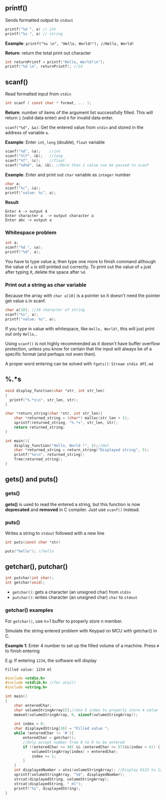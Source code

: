## printf()

Sends formatted output to ``stdout``

```c
printf("%d ", a) // int
printf("%s ", a) // string
```

**Example**: ``printf("%s \n", "Hello, World!"); //Hello, World!``

**Return**: return the total print out character

```c
int returnPrintf = printf("Hello, World!\n");
printf("%d \n", returnPrintf); //14
```

## scanf()

Read formatted input from ``stdin``

```c
int scanf ( const char * format, ... );
```

**Return**: number of items of the argument list successfully filled. This will return ``1`` (valid data enter) and ``0`` for invalid data enter.


``scanf("%d", &a)``: Get the entered value from ``stdin`` and stored in the address of variable ``a``.

**Example**: Enter ``int``, ``long`` (double), ``float`` variable

```c
scanf("%d", &a);    //int
scanf("%lf", &b);   //long
scanf("%f", &c);    //float
scanf("%d%d", &a, &b); //More than 1 value can be passed to scanf
```

**Example**: Enter and print out ``char`` variable as ``integer`` number

```c
char a;
scanf("%c", &a);
printf("value: %c", a);
```

**Result**

    Enter 4 -> output 4
    Enter character a  -> output character a
    Enter abc -> output a

### Whitespace problem

```c
int a;
scanf("%d ", &a);
printf("%d", a);
```

You have to type value a; then type one more to finish command although the value of ``a`` is still printed out correctly. To print out the value of ``a`` just after typing it, delete the space after ``%d``.

### Print out a string as char variable

Because the array with ``char a[10]`` is a pointer so it doesn't need the pointer get value ``&`` in scanf.

```c
char a[10]; //10 character of string
scanf("%s", a);
printf("value: %s", a);
```

If you type in value with whitespace, like ``Hello, World!``, this will just print out only ``Hello,``.

Using ``scanf()`` is not highly recommended as it doesn't have buffer overflow protection, unless you know for certain that the input will always be of a specific format (and perhaps not even then).


A proper word entering can be solved with ``fgets()``: ``Stream stdio API.md``

## %.*s

```c
void display_function(char *str, int str_len)
{
  printf("%.*s\n", str_len, str);
}

char *return_string(char *str, int str_len){
    char *returned_string = (char*) malloc(str_len + 1);
    sprintf(returned_string, "%.*s", str_len, str);
    return returned_string;
}

int main(){
    display_function("Hello, World !", 3);//Hel
    char *returned_string = return_string("Displayed string", 5);
    printf("%s\n", returned_string);
    free(returned_string);
}
```

## gets() and puts()

### gets()

**gets()** is used to read the entered a string, but this function is now **deprecated** and **removed** in C compiler. Just use ``scanf()`` instead.

### puts()

Writes a string to ``stdout`` followed with a new line

```c
int puts(const char *str)
```

```c
puts("hello"); //hello
```

## getchar(), putchar()

```c
int putchar(int char);
int getchar(void);
```

* ``getchar()``: gets a character (an unsigned char) from ``stdin``
* ``putchar()``: writes character (an unsigned char) ``char`` to ``stdout``

### getchar() examples

For ``getchar()``, use n+1 buffer to properly store n member.

Simulate the string entered problem with Keypad on MCU with getchar() in C.

**Example 1**: Enter 4 number to set up the filled volume of a machine. Press ``#`` to finish entering

E.g: If entering ``1234``, the software will display

``Filled value: 1234 ml``

```c
#include <stdio.h> 
#include <stdlib.h> //for atoi()
#include <string.h> 

int main() 
{ 
    char enteredChar;
    char volumeStringArray[5];//Use 5 index to properly store 4 value
    memset(volumeStringArray, 0, sizeof(volumeStringArray));
    
    int index = 0;
    char displayedString[16] = "Filled value ";
    while (enteredChar != '#'){
        enteredChar = getchar();
        //Only accept number from 0 to 9 to be entered
        if ((enteredChar >= 48) && (enteredChar <= 57)&&(index < 4)) {
            volumeStringArray[index] = enteredChar;
            index += 1;
        }    
    }
    int displayedNumber = atoi(volumeStringArray); //Display 0123 to 123
    sprintf(volumeStringArray, "%d", displayedNumber);
    strcat(displayedString, volumeStringArray);
    strcat(displayedString, " ml");
    printf("%s", displayedString);
}
```
